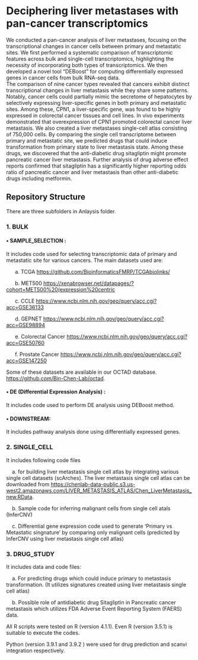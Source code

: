 # Deciphering liver metastases with pan-cancer transcriptomics

We conducted a pan-cancer analysis of liver metastases, focusing on the transcriptional changes in cancer cells between primary and metastatic sites. 
We first performed a systematic comparison of transcriptomic features across bulk and single-cell transcriptomics, highlighting the necessity of incorporating both
types of transcriptomics. We then developed a novel tool “DEBoost” for computing differentially expressed genes in cancer cells from bulk RNA-seq data.  
The comparison of nine cancer types revealed that cancers exhibit distinct transcriptional changes in liver metastasis while they   share   some   patterns.  Notably, cancer   cells   could   partially   mimic   the  secretome   of hepatocytes by selectively expressing liver-specific genes in both primary and metastatic sites. Among these, CPN1, a liver-specific gene, was found to be highly expressed in colorectal cancer tissues and cell lines. In vivo experiments demonstrated that overexpression of CPN1 promoted colorectal cancer liver metastasis. 
We also created a liver metastases single-cell atlas consisting of 750,000 cells. By comparing the single cell transcriptome between primary and metastatic site, we predicted drugs that could induce transformation from primary state to liver metastasis state. Among these drugs, we   discovered   that   the   anti-diabetic   drug   sitagliptin   might   promote pancreatic cancer liver metastasis. 
Further analysis of drug adverse effect reports confirmed that sitagliptin has a significantly higher reporting odds ratio of pancreatic cancer and liver metastasis than other anti-diabetic drugs including metformin. 

## **Repository Structure**
There are three subfolders in Anlaysis folder.


### **1. BULK**

#### **• SAMPLE_SELECTION :** 

It includes code used for selecting transcriptomic data of primary and metastatic site for  various cancers. The main datasets used are: 

&nbsp;&nbsp;&nbsp;&nbsp;&nbsp;&nbsp;a. TCGA https://github.com/BioinformaticsFMRP/TCGAbiolinks/

&nbsp;&nbsp;&nbsp;&nbsp;&nbsp;&nbsp;b. MET500 https://xenabrowser.net/datapages/?cohort=MET500%20(expression%20centric

&nbsp;&nbsp;&nbsp;&nbsp;&nbsp;&nbsp;c. CCLE https://www.ncbi.nlm.nih.gov/geo/query/acc.cgi?acc=GSE36133

&nbsp;&nbsp;&nbsp;&nbsp;&nbsp;&nbsp;d. GEPNET https://www.ncbi.nlm.nih.gov/geo/query/acc.cgi?acc=GSE98894

&nbsp;&nbsp;&nbsp;&nbsp;&nbsp;&nbsp;e. Colorectal Cancer https://www.ncbi.nlm.nih.gov/geo/query/acc.cgi?acc=GSE50760

&nbsp;&nbsp;&nbsp;&nbsp;&nbsp;&nbsp;f. Prostate Cancer https://www.ncbi.nlm.nih.gov/geo/query/acc.cgi?acc=GSE147250

Some of these datasets are available in our OCTAD database. https://github.com/Bin-Chen-Lab/octad.

#### **• DE (Differential Expression Analysis) :** 
It includes code used to perform DE analysis using DEBoost method.

#### **• DOWNSTREAM:** 
It includes pathway analysis done using differentially expressed genes.

### **2. SINGLE_CELL** 
It includes following code files 

&nbsp;&nbsp;&nbsp;&nbsp;a. for building liver metastasis single cell atlas by integrating various single cell datasets (scArches). The liver metastasis single cell atlas can be downloaded from 
https://chenlab-data-public.s3.us-west2.amazonaws.com/LIVER_METASTASIS_ATLAS/Chen_LiverMetastasis_new.RData.
   
&nbsp;&nbsp;&nbsp;&nbsp;b. Sample code for inferring malignant cells from single cell atals (InferCNV)
   
&nbsp;&nbsp;&nbsp;&nbsp;c. Differential gene expression code used to generate ‘Primary vs Metastatic singnature’ by comparing only malignant cells (predicted by InferCNV using liver metastasis single cell atlas)
   
    
### **3. DRUG_STUDY** 
It includes data and code files:

&nbsp;&nbsp;&nbsp;&nbsp;a. For predicting drugs which could induce primary to metastasis transformation. (It utilizes signatures created using liver metastasis single cell atlas)
   
&nbsp;&nbsp;&nbsp;&nbsp;b. Possible role of antidiabetic drug Sitagliptin in Pancreatic cancer metastasis which utilizes FDA Adverse Event Reporting System (FAERS) data.


All R scripts were tested on R (version 4.1.1). Even R (version 3.5.1) is suitable to execute the codes. 

Python (version 3.9.1 and 3.9.2 ) were used for drug prediction and scanvi integration respectively. 



